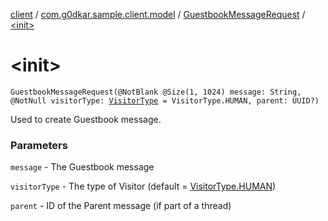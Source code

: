 [client](../../index.md) / [com.g0dkar.sample.client.model](../index.md) / [GuestbookMessageRequest](index.md) / [&lt;init&gt;](./-init-.md)

# &lt;init&gt;

`GuestbookMessageRequest(@NotBlank @Size(1, 1024) message: String, @NotNull visitorType: `[`VisitorType`](../-visitor-type/index.md)` = VisitorType.HUMAN, parent: UUID?)`

Used to create Guestbook message.

### Parameters

`message` - The Guestbook message

`visitorType` - The type of Visitor (default = [VisitorType.HUMAN](../-visitor-type/-h-u-m-a-n.md))

`parent` - ID of the Parent message (if part of a thread)